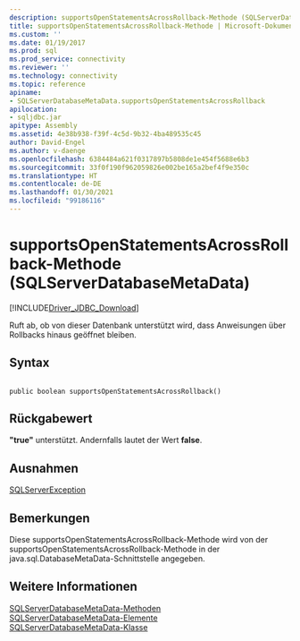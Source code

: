 ```yaml
---
description: supportsOpenStatementsAcrossRollback-Methode (SQLServerDatabaseMetaData)
title: supportsOpenStatementsAcrossRollback-Methode | Microsoft-Dokumentation
ms.custom: ''
ms.date: 01/19/2017
ms.prod: sql
ms.prod_service: connectivity
ms.reviewer: ''
ms.technology: connectivity
ms.topic: reference
apiname:
- SQLServerDatabaseMetaData.supportsOpenStatementsAcrossRollback
apilocation:
- sqljdbc.jar
apitype: Assembly
ms.assetid: 4e38b938-f39f-4c5d-9b32-4ba489535c45
author: David-Engel
ms.author: v-daenge
ms.openlocfilehash: 6384484a621f0317897b5808de1e454f5688e6b3
ms.sourcegitcommit: 33f0f190f962059826e002be165a2bef4f9e350c
ms.translationtype: HT
ms.contentlocale: de-DE
ms.lasthandoff: 01/30/2021
ms.locfileid: "99186116"
---
```

# <a name="supportsopenstatementsacrossrollback-method-sqlserverdatabasemetadata"></a>supportsOpenStatementsAcrossRollback-Methode (SQLServerDatabaseMetaData)
[!INCLUDE[Driver_JDBC_Download](../../../includes/driver_jdbc_download.md)]

  Ruft ab, ob von dieser Datenbank unterstützt wird, dass Anweisungen über Rollbacks hinaus geöffnet bleiben.  
  
## <a name="syntax"></a>Syntax  
  
```  
  
public boolean supportsOpenStatementsAcrossRollback()  
```  
  
## <a name="return-value"></a>Rückgabewert  
 **"true"** unterstützt. Andernfalls lautet der Wert **false**.  
  
## <a name="exceptions"></a>Ausnahmen  
 [SQLServerException](../../../connect/jdbc/reference/sqlserverexception-class.md)  
  
## <a name="remarks"></a>Bemerkungen  
 Diese supportsOpenStatementsAcrossRollback-Methode wird von der supportsOpenStatementsAcrossRollback-Methode in der java.sql.DatabaseMetaData-Schnittstelle angegeben.  
  
## <a name="see-also"></a>Weitere Informationen  
 [SQLServerDatabaseMetaData-Methoden](../../../connect/jdbc/reference/sqlserverdatabasemetadata-methods.md)   
 [SQLServerDatabaseMetaData-Elemente](../../../connect/jdbc/reference/sqlserverdatabasemetadata-members.md)   
 [SQLServerDatabaseMetaData-Klasse](../../../connect/jdbc/reference/sqlserverdatabasemetadata-class.md)  
  
  

